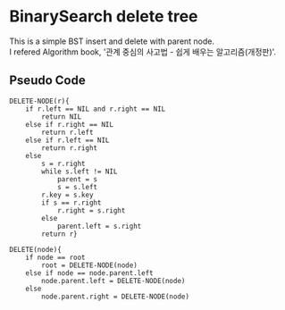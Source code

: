 # BinarySearch delete tree  
This is a simple BST insert and delete with parent node.   
I refered Algorithm book, '관계 중심의 사고법 - 쉽게 배우는 알고리즘(개정판)'.  

## Pseudo Code  
```
DELETE-NODE(r){
    if r.left == NIL and r.right == NIL
        return NIL
    else if r.right == NIL
        return r.left
    else if r.left == NIL
        return r.right
    else
        s = r.right
        while s.left != NIL
            parent = s
            s = s.left
        r.key = s.key
        if s == r.right
            r.right = s.right
        else
            parent.left = s.right
        return r}  

DELETE(node){
    if node == root  
        root = DELETE-NODE(node)  
    else if node == node.parent.left  
        node.parent.left = DELETE-NODE(node)  
    else  
        node.parent.right = DELETE-NODE(node)  
```